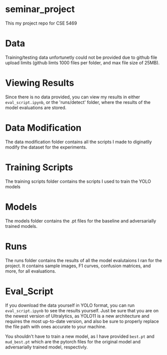 # seminar_project
This my project repo for CSE 5469

# Data 
Training/testing data unfortunetly could not be provided due to github file upload limits (github limts 1000 files per folder, and max file size of 25MB).

# Viewing Results
Since there is no data provided, you can view my results in either `eval_script.ipynb`, or the 'runs/detect' folder, where the results of the model evaluations are stored.

# Data Modification
The data modification folder contains all the scripts I made to diginatlly modify the dataset for the experiments.

# Training Scripts
The training scripts folder contains the scripts I used to train the YOLO models

# Models
The models folder contains the .pt files for the baseline and adversarially trained models.

# Runs
The runs folder contains the results of all the model evalutaions I ran for the project.
It contains sample images, F1 curves, confusion matrices, and more, for all evaluations.

# Eval_Script
If you download the data yourself in YOLO format, you can run `eval_script.ipynb` to see the results yourself. Just be sure that you are on the newest version of Ultralytics, as YOLO11 is a new architecture and requires the most up-to-date version, and also be sure to properly replace the file path with ones accurate to your machine.

You shouldn't have to train a new model, as I have provided `best.pt` and `mud_best.pt` which are the pytorch files for the original model and adversarially trained model, respectivly.

